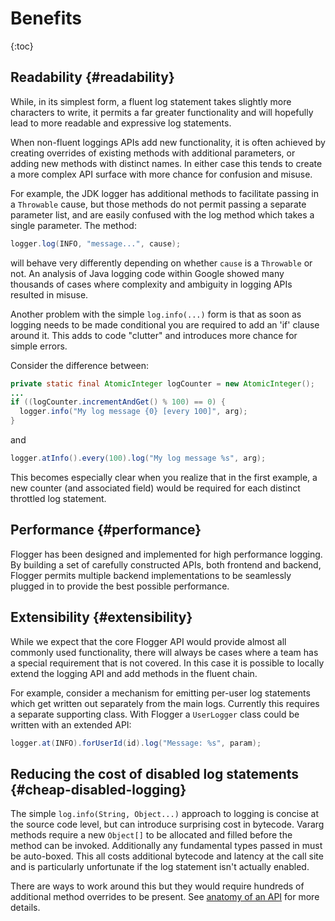 # Benefits

{:toc}

## Readability {#readability}

While, in its simplest form, a fluent log statement takes slightly more
characters to write, it permits a far greater functionality and will hopefully
lead to more readable and expressive log statements.

When non-fluent loggings APIs add new functionality, it is often achieved by
creating overrides of existing methods with additional parameters, or adding new
methods with distinct names. In either case this tends to create a more complex
API surface with more chance for confusion and misuse.

For example, the JDK logger has additional methods to facilitate passing in a
`Throwable` cause, but those methods do not permit passing a separate parameter
list, and are easily confused with the log method which takes a single
parameter. The method:

```java
logger.log(INFO, "message...", cause);
```

will behave very differently depending on whether `cause` is a `Throwable` or
not. An analysis of Java logging code within Google showed many thousands of
cases where complexity and ambiguity in logging APIs resulted in misuse.

Another problem with the simple `log.info(...)` form is that as soon as logging
needs to be made conditional you are required to add an 'if' clause around it.
This adds to code "clutter" and introduces more chance for simple errors.

Consider the difference between:

```java
private static final AtomicInteger logCounter = new AtomicInteger();
...
if ((logCounter.incrementAndGet() % 100) == 0) {
  logger.info("My log message {0} [every 100]", arg);
}
```

and

```java
logger.atInfo().every(100).log("My log message %s", arg);
```

This becomes especially clear when you realize that in the first example, a new
counter (and associated field) would be required for each distinct throttled log
statement.

## Performance {#performance}

Flogger has been designed and implemented for high performance logging. By
building a set of carefully constructed APIs, both frontend and backend, Flogger
permits multiple backend implementations to be seamlessly plugged in to provide
the best possible performance.


## Extensibility {#extensibility}

While we expect that the core Flogger API would provide almost all commonly used
functionality, there will always be cases where a team has a special requirement
that is not covered. In this case it is possible to locally extend the logging
API and add methods in the fluent chain.

For example, consider a mechanism for emitting per-user log statements
which get written out separately from the main logs. Currently this requires a
separate supporting class. With Flogger a `UserLogger` class could be written
with an extended API:

```java
logger.at(INFO).forUserId(id).log("Message: %s", param);
```

## Reducing the cost of disabled log statements {#cheap-disabled-logging}

The simple `log.info(String, Object...)` approach to logging is concise at the
source code level, but can introduce surprising cost in bytecode. Vararg methods
require a new `Object[]` to be allocated and filled before the method can be
invoked. Additionally any fundamental types passed in must be auto-boxed. This
all costs additional bytecode and latency at the call site and is particularly
unfortunate if the log statement isn't actually enabled.

There are ways to work around this but they would require hundreds of additional
method overrides to be present. See [anatomy of an API](anatomy.md) for more
details.
